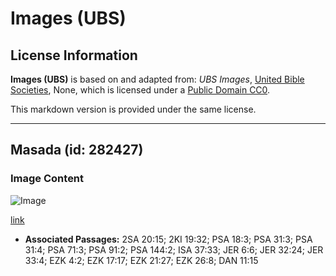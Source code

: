 # Images (UBS)

## License Information

**Images (UBS)** is based on and adapted from: _UBS Images_, [United Bible Societies](https://unitedbiblesocieties.org/), None, which is licensed under a [Public Domain CC0](https://creativecommons.org/public-domain/cc0/).

This markdown version is provided under the same license.



--------------------------------

## Masada (id: 282427)

### Image Content

![Image](https://cdn.aquifer.bible/aquifer-content/resources/Media/WEB-0621_masada.jpg)

[link](https://cdn.aquifer.bible/aquifer-content/resources/Media/WEB-0621_masada.jpg)

* **Associated Passages:** 2SA 20:15; 2KI 19:32; PSA 18:3; PSA 31:3; PSA 31:4; PSA 71:3; PSA 91:2; PSA 144:2; ISA 37:33; JER 6:6; JER 32:24; JER 33:4; EZK 4:2; EZK 17:17; EZK 21:27; EZK 26:8; DAN 11:15

